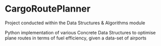 # CargoRoutePlanner
Project conducted within the Data Structures &amp; Algorithms module

Python implementation of various Concrete Data Structures to optimise plane routes in terms of fuel efficiency, given a data-set of airports
